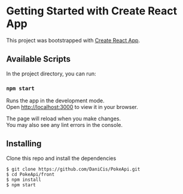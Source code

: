 # Getting Started with Create React App

This project was bootstrapped with [Create React App](https://github.com/facebook/create-react-app).

## Available Scripts

In the project directory, you can run:

### `npm start`

Runs the app in the development mode.\
Open [http://localhost:3000](http://localhost:3000) to view it in your browser.

The page will reload when you make changes.\
You may also see any lint errors in the console.

## Installing

Clone this repo and install the dependencies

```
$ git clone https://github.com/DaniCis/PokeApi.git
$ cd PokeApi/front
$ npm install
$ npm start
```